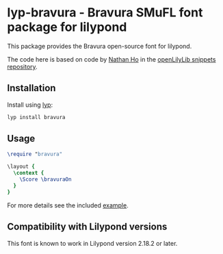 # lyp-bravura - Bravura SMuFL font package for lilypond

This package provides the Bravura open-source font for lilypond.

The code here is based on code by [Nathan Ho](https://github.com/snappizz) in the [openLilyLib snippets repository](https://github.com/openlilylib/snippets/tree/master/custom-music-fonts/smufl).

## Installation

Install using [lyp](https://github.com/noteflakes/lyp):

```bash
lyp install bravura
```

## Usage

```lilypond
\require "bravura"

\layout {
  \context {
    \Score \bravuraOn
  }
}

```

For more details see the included [example](/noteflakes/lyp-bravura/blob/master/test.ly).

## Compatibility with Lilypond versions

This font is known to work in Lilypond version 2.18.2 or later.